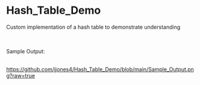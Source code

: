 # Hash_Table_Demo
Custom implementation of a hash table to demonstrate understanding

<br>
<br>
Sample Output:
<br>
<br>

https://github.com/jjones4/Hash_Table_Demo/blob/main/Sample_Output.png?raw=true
